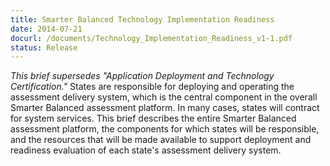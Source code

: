 ```yaml
---
title: Smarter Balanced Technology Implementation Readiness
date: 2014-07-21
docurl: /documents/Technology_Implementation_Readiness_v1-1.pdf
status: Release
---
```

<i>This brief supersedes "Application Deployment and Technology Certification."</i> States are responsible for deploying and operating the assessment delivery system, which is the central component in the overall Smarter Balanced assessment platform. In many cases, states will contract for system services. This brief describes the entire Smarter Balanced assessment platform, the components for which states will be responsible, and the resources that will be made available to support deployment and readiness evaluation of each state's assessment delivery system.
